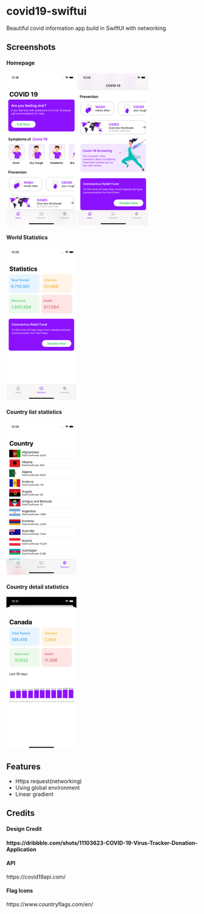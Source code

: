 # covid19-swiftui
Beautiful covid information app build in SwiftUI with networking

<h2>Screenshots</h2>
<h4>Homepage</h4>
<img src="screenshots/home_1.png" height=400 />
<img src="screenshots/home_2.png" height=400 />

<h4>World Statistics</h4>
<img src="screenshots/world_statistics.png" height=400 />

<h4>Country list statistics</h4>
<img src="screenshots/country_list.png" height=400 />

<h4>Country detail statistics</h4>
<img src="screenshots/country_statistics.png" height=400 />

<h2>Features</h2>
<ul>
    <li>Https request(networking)</li>
    <li>Using global environment</li>
    <li>Linear gradient</li>
</ul>

<h2>Credits</h2>
<h4>Design Credit<h4>
<p>https://dribbble.com/shots/11103623-COVID-19-Virus-Tracker-Donation-Application</p>

<h4>API</h4>
<p>https://covid19api.com/</p>

<h4>Flag Icons</h4>
<p>https://www.countryflags.com/en/</p>

